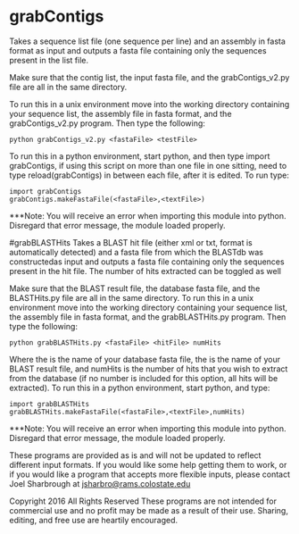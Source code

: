 # grabContigs
Takes a sequence list file (one sequence per line) and an assembly in fasta format as input and outputs a fasta file containing only the sequences present in the list file.


Make sure that the contig list, the input fasta file, and the 
grabContigs_v2.py file are all in the same directory. 

To run this in a unix environment move into the working directory containing 
your sequence list, the assembly file in fasta format, and the 
grabContigs_v2.py program. Then type the following:
    
    python grabContigs_v2.py <fastaFile> <testFile>

To run this in a python environment, start python, and then type import 
grabContigs, if using this script on more than one file in one sitting, need to 
type reload(grabContigs) in between each file, after it is edited. To run type:
    
    import grabContigs
    grabContigs.makeFastaFile(<fastaFile>,<textFile>)
    
***Note: You will receive an error when importing this module into python. 
Disregard that error message, the module loaded properly.


#grabBLASTHits
Takes a BLAST hit file (either xml or txt, format is automatically detected) and 
a fasta file from which the BLASTdb was constructedas input and outputs a fasta 
file containing only the sequences present in the hit file. The number of hits 
extracted can be toggled as well

Make sure that the BLAST result file, the database fasta file, and the 
BLASTHits.py file are all in the same directory. 
To run this in a unix environment move into the working directory containing 
your sequence list, the assembly file in fasta format, and the 
grabBLASTHits.py program. Then type the following:
    
    python grabBLASTHits.py <fastaFile> <hitFile> numHits
Where the <fastaFile> is the name of your database fasta file, the <hitFile> is 
the name of your BLAST result file, and numHits is the number of hits that you 
wish to extract from the database (if no number is included for this option, 
all hits will be extracted).
To run this in a python environment, start python, and type:
    
    import grabBLASTHits
    grabBLASTHits.makeFastaFile(<fastaFile>,<textFile>,numHits)
    
***Note: You will receive an error when importing this module into python. 
Disregard that error message, the module loaded properly.

These programs are provided as is and will not be updated to reflect different 
input formats. If you would like some help getting them to work, or if you would 
like a program that accepts more flexible inputs, please contact Joel 
Sharbrough at jsharbro@rams.colostate.edu

Copyright 2016 All Rights Reserved
These programs are not intended for commercial use and no profit may be made as a 
result of their use. Sharing, editing, and free use are heartily encouraged.

